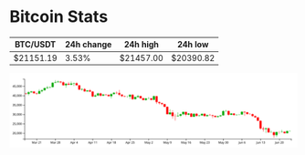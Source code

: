# Bitcoin Stats

BTC/USDT|24h change|24h high|24h low|
|---|---|---|---|
|$21151.19|3.53%|$21457.00|$20390.82|

<img src="./chart.svg">
